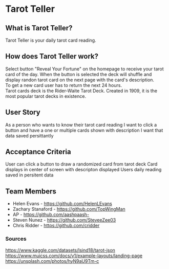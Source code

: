 # Tarot Teller

## What is Tarot Teller?
Tarot Teller is your daily tarot card reading. 

## How does Tarot Teller work?
Select button "Reveal Your Fortune" on the homepage to receive your tarot card of the day. When the button is selected the deck will shuffle and display randon tarot card on the next page with the card's description.
<br>
To get a new card user has to return the next 24 hours.
<br>
Tarot cards deck is the Rider-Waite Tarot Deck. Created in 1909, it is the most popular tarot decks in existence.

## User Story
 As a person who wants to know their tarot card reading
 I want to click a button and have a one or multiple cards shown with description
 I want that data saved persittantly 


## Acceptance Criteria
User can click a button to draw a randomized card from tarot deck
Card displays in center of screen with descripton displayed
Users daily reading saved in persitent data

## Team Members
- Helen Evans - https://github.com/HelenLEvans
- Zachary Stanaford - https://github.com/TopWingMan
- AP - https://github.com/aashpaash- 
- Steven Nunez - https://github.com/SteveeZee03
- Chris Ridder - https://github.com/cridder

### Sources
https://www.kaggle.com/datasets/lsind18/tarot-json
https://www.muicss.com/docs/v1/example-layouts/landing-page
https://unsplash.com/photos/hyN9aU9Tm-c
